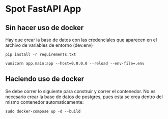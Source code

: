 # Spot FastAPI App

## Sin hacer uso de docker
Hay que crear la base de datos con las credenciales que aparecen en el archivo de variables de entorno (dev.env)

```
pip install -r requirements.txt

vunicorn app.main:app --host=0.0.0.0 --reload --env-file=.env

```

## Haciendo uso de docker
Se debe correr lo siguiente para construir y correr el contenedor. No es necesario crear la base de datos de postgres, pues esta se crea dentro del mismo contenedor automaticamente:

```
sudo docker-compose up -d --build

```
